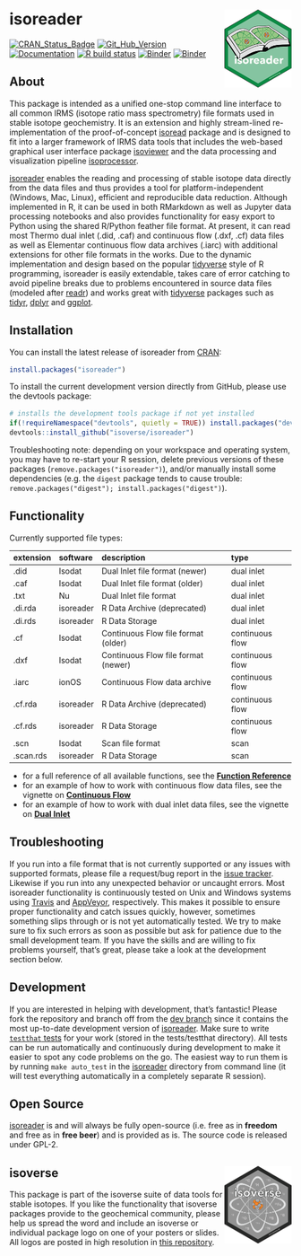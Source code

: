 
<!-- README.md is generated from README.Rmd. Please edit that file -->

# isoreader <a href='https://isoreader.isoverse.org'><img src='man/figures/isoreader_logo_thumb.png' align="right" height="138.5"/></a>

[![CRAN\_Status\_Badge](https://www.r-pkg.org/badges/version/isoreader)](https://cran.r-project.org/package=isoreader)
[![Git\_Hub\_Version](https://img.shields.io/badge/GitHub-1.2.7-purple.svg?style=flat-square)](https://github.com/isoverse/isoreader/commits)
[![Documentation](https://img.shields.io/badge/docs-online-green.svg)](https://isoreader.isoverse.org/)
[![R build
status](https://github.com/isoverse/isoreader/workflows/R-CMD-check/badge.svg)](https://github.com/isoverse/isoreader/actions?workflow=R-CMD-check)
[![Binder](https://img.shields.io/badge/explore%20online-in%20RStudio-blue.svg)](https://mybinder.org/v2/gh/isoverse/isoreader/binder?urlpath=rstudio)
[![Binder](https://img.shields.io/badge/explore%20online-in%20Jupyter-orange.svg)](https://mybinder.org/v2/gh/isoverse/isoreader/binder?urlpath=lab)

## About

This package is intended as a unified one-stop command line interface to
all common IRMS (isotope ratio mass spectrometry) file formats used in
stable isotope geochemistry. It is an extension and highly stream-lined
re-implementation of the proof-of-concept
[isoread](https://github.com/sebkopf/isoread) package and is designed to
fit into a larger framework of IRMS data tools that includes the
web-based graphical user interface package
[isoviewer](https://github.com/isoverse/isoviewer) and the data
processing and visualization pipeline
[isoprocessor](https://github.com/isoverse/isoprocessor).

[isoreader](https://isoreader.isoverse.org/) enables the reading and
processing of stable isotope data directly from the data files and thus
provides a tool for platform-independent (Windows, Mac, Linux),
efficient and reproducible data reduction. Although implemented in R, it
can be used in both RMarkdown as well as Jupyter data processing
notebooks and also provides functionality for easy export to Python
using the shared R/Python feather file format. At present, it can read
most Thermo dual inlet (.did, .caf) and continuous flow (.dxf, .cf) data
files as well as Elementar continuous flow data archives (.iarc) with
additional extensions for other file formats in the works. Due to the
dynamic implementation and design based on the popular
[tidyverse](https://www.tidyverse.org/) style of R programming,
isoreader is easily extendable, takes care of error catching to avoid
pipeline breaks due to problems encountered in source data files
(modeled after [readr](https://readr.tidyverse.org/)) and works great
with [tidyverse](https://www.tidyverse.org/) packages such as
[tidyr](https://tidyr.tidyverse.org/),
[dplyr](https://dplyr.tidyverse.org/) and
[ggplot](https://ggplot2.tidyverse.org/).

## Installation

You can install the latest release of isoreader from
[CRAN](https://cran.r-project.org/package=isoreader):

``` r
install.packages("isoreader")
```

To install the current development version directly from GitHub, please
use the devtools package:

``` r
# installs the development tools package if not yet installed
if(!requireNamespace("devtools", quietly = TRUE)) install.packages("devtools")
devtools::install_github("isoverse/isoreader")
```

Troubleshooting note: depending on your workspace and operating system,
you may have to re-start your R session, delete previous versions of
these packages (`remove.packages("isoreader")`), and/or manually install
some dependencies (e.g. the `digest` package tends to cause trouble:
`remove.packages("digest"); install.packages("digest")`).

## Functionality

Currently supported file types:

| extension | software  | description                         | type            |
| :-------- | :-------- | :---------------------------------- | :-------------- |
| .did      | Isodat    | Dual Inlet file format (newer)      | dual inlet      |
| .caf      | Isodat    | Dual Inlet file format (older)      | dual inlet      |
| .txt      | Nu        | Dual Inlet file format              | dual inlet      |
| .di.rda   | isoreader | R Data Archive (deprecated)         | dual inlet      |
| .di.rds   | isoreader | R Data Storage                      | dual inlet      |
| .cf       | Isodat    | Continuous Flow file format (older) | continuous flow |
| .dxf      | Isodat    | Continuous Flow file format (newer) | continuous flow |
| .iarc     | ionOS     | Continuous Flow data archive        | continuous flow |
| .cf.rda   | isoreader | R Data Archive (deprecated)         | continuous flow |
| .cf.rds   | isoreader | R Data Storage                      | continuous flow |
| .scn      | Isodat    | Scan file format                    | scan            |
| .scan.rds | isoreader | R Data Storage                      | scan            |

  - for a full reference of all available functions, see the **[Function
    Reference](https://isoreader.isoverse.org/reference/)**
  - for an example of how to work with continuous flow data files, see
    the vignette on **[Continuous
    Flow](https://isoreader.isoverse.org/articles/continuous_flow.html)**
  - for an example of how to work with dual inlet data files, see the
    vignette on **[Dual
    Inlet](https://isoreader.isoverse.org/articles/dual_inlet.html)**

## Troubleshooting

If you run into a file format that is not currently supported or any
issues with supported formats, please file a request/bug report in the
[issue tracker](https://github.com/isoverse/isoreader/issues). Likewise
if you run into any unexpected behavior or uncaught errors. Most
isoreader functionality is continuously tested on Unix and Windows
systems using [Travis](https://travis-ci.org/) and
[AppVeyor](https://ci.appveyor.com/), respectively. This makes it
possible to ensure proper functionality and catch issues quickly,
however, sometimes something slips through or is not yet automatically
tested. We try to make sure to fix such errors as soon as possible but
ask for patience due to the small development team. If you have the
skills and are willing to fix problems yourself, that’s great, please
take a look at the development section below.

## Development

If you are interested in helping with development, that’s fantastic\!
Please fork the repository and branch off from the [dev
branch](https://github.com/isoverse/isoreader/tree/dev) since it
contains the most up-to-date development version of
[isoreader](https://isoreader.isoverse.org/). Make sure to write
[`testthat` tests](https://r-pkgs.org/tests.html) for your work (stored
in the tests/testthat directory). All tests can be run automatically and
continuously during development to make it easier to spot any code
problems on the go. The easiest way to run them is by running `make
auto_test` in the [isoreader](https://isoreader.isoverse.org/) directory
from command line (it will test everything automatically in a completely
separate R session).

## Open Source

[isoreader](https://isoreader.isoverse.org/) is and will always be fully
open-source (i.e. free as in **freedom** and free as in **free beer**)
and is provided as is. The source code is released under GPL-2.

## isoverse <a href='https://www.isoverse.org'><img src='man/figures/isoverse_logo_thumb.png' align="right" height="138.5"/></a>

This package is part of the isoverse suite of data tools for stable
isotopes. If you like the functionality that isoverse packages provide
to the geochemical community, please help us spread the word and include
an isoverse or individual package logo on one of your posters or slides.
All logos are posted in high resolution in [this
repository](https://github.com/isoverse/logos).
